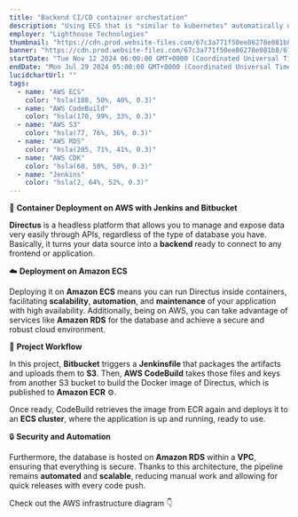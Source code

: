 ```yaml
---
title: "Backend CI/CD container orchestation"
description: "Using ECS that is ❝similar to kubernetes❞ automatically deployed via Jenkins I deployed a container"
employer: "Lighthouse Technologies"
thumbnail: "https://cdn.prod.website-files.com/67c3a771f50ee86278e081b8/67d922403d2d66358aadb22f_67ce3b6e78e6d8f70b924301_jenkins%2520ecs.gif"
banner: "https://cdn.prod.website-files.com/67c3a771f50ee86278e081b8/67cbf29408ea1ae1f6dc48f4_67cbd53bc957f1d484626cff_photo-1504253163759-c23fccaebb55.jpeg"
startDate: "Tue Nov 12 2024 06:00:00 GMT+0000 (Coordinated Universal Time)"
endDate: "Mon Jul 29 2024 05:00:00 GMT+0000 (Coordinated Universal Time)"
lucidchartUrl: ""
tags:
  - name: "AWS ECS"
    color: "hsla(180, 50%, 40%, 0.3)"
  - name: "AWS CodeBuild"
    color: "hsla(170, 99%, 33%, 0.3)"
  - name: "AWS S3"
    color: "hsla(77, 76%, 36%, 0.3)"
  - name: "AWS RDS"
    color: "hsla(205, 71%, 41%, 0.3)"
  - name: "AWS CDK"
    color: "hsla(60, 50%, 50%, 0.3)"
  - name: "Jenkins"
    color: "hsla(2, 64%, 52%, 0.3)"
---
```


🚀 **Container Deployment on AWS with Jenkins and Bitbucket**

**Directus** is a headless platform that allows you to manage and expose data very easily through APIs, regardless of the type of database you have. Basically, it turns your data source into a **backend** ready to connect to any frontend or application.

☁️ **Deployment on Amazon ECS**

Deploying it on **Amazon ECS** means you can run Directus inside containers, facilitating **scalability**, **automation**, and **maintenance** of your application with high availability. Additionally, being on AWS, you can take advantage of services like **Amazon RDS** for the database and achieve a secure and robust cloud environment.

🔧 **Project Workflow**

In this project, **Bitbucket** triggers a **Jenkinsfile** that packages the artifacts and uploads them to **S3**. Then, **AWS CodeBuild** takes those files and keys from another S3 bucket to build the Docker image of Directus, which is published to **Amazon ECR** ⚙️.

Once ready, CodeBuild retrieves the image from ECR again and deploys it to an **ECS cluster**, where the application is up and running, ready to use.

🔒 **Security and Automation**

Furthermore, the database is hosted on **Amazon RDS** within a **VPC**, ensuring that everything is secure. Thanks to this architecture, the pipeline remains **automated** and **scalable**, reducing manual work and allowing for quick releases with every code push.

Check out the AWS infrastructure diagram 👇
